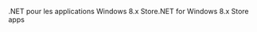 <span data-ttu-id="f34ca-101">.NET pour les applications Windows 8.x Store</span><span class="sxs-lookup"><span data-stu-id="f34ca-101">.NET for Windows 8.x Store apps</span></span>